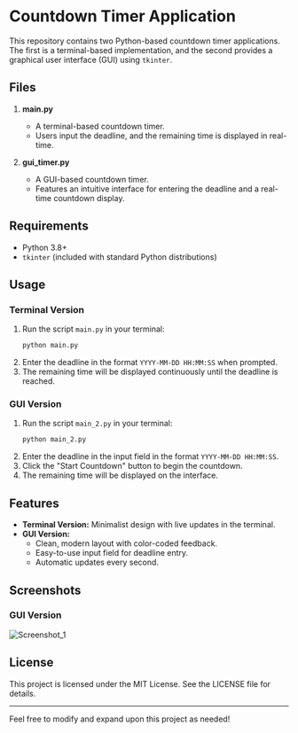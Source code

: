 # Countdown Timer Application

This repository contains two Python-based countdown timer applications. The first is a terminal-based implementation, and the second provides a graphical user interface (GUI) using `tkinter`.

## Files

1. **main.py**
   - A terminal-based countdown timer.
   - Users input the deadline, and the remaining time is displayed in real-time.

2. **gui_timer.py**
   - A GUI-based countdown timer.
   - Features an intuitive interface for entering the deadline and a real-time countdown display.

## Requirements

- Python 3.8+
- `tkinter` (included with standard Python distributions)

## Usage

### Terminal Version

1. Run the script `main.py` in your terminal:
   ```bash
   python main.py
   ```
2. Enter the deadline in the format `YYYY-MM-DD HH:MM:SS` when prompted.
3. The remaining time will be displayed continuously until the deadline is reached.

### GUI Version

1. Run the script `main_2.py` in your terminal:
   ```bash
   python main_2.py
   ```
2. Enter the deadline in the input field in the format `YYYY-MM-DD HH:MM:SS`.
3. Click the "Start Countdown" button to begin the countdown.
4. The remaining time will be displayed on the interface.

## Features

- **Terminal Version:** Minimalist design with live updates in the terminal.
- **GUI Version:** 
  - Clean, modern layout with color-coded feedback.
  - Easy-to-use input field for deadline entry.
  - Automatic updates every second.

## Screenshots

### GUI Version

![Screenshot_1](https://github.com/user-attachments/assets/c33b9224-8baf-4b4a-96ec-5f2052285ada)

## License

This project is licensed under the MIT License. See the LICENSE file for details.

---

Feel free to modify and expand upon this project as needed!
